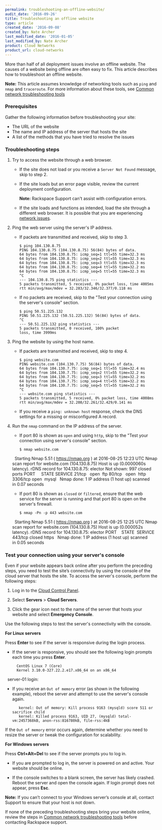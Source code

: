```yaml
---
permalink: troubleshooting-an-offline-website/
audit_date: '2016-09-26'
title: Troubleshooting an offline website
type: article
created_date: '2016-09-08'
created_by: Nate Archer
last_modified_date: '2016-01-05'
last_modified_by: Nate Archer
product: Cloud Networks
product_url: cloud-networks
---
```


More than half of all deployment issues involve an offline website. The causes of a website being offline are often easy to fix. This article describes how to troubleshoot an offline website.

**Note:** This article assumes knowledge of networking tools such as `ping` and `nmap` and `traceroute`. For more information about these tools, see [Common network troubleshooting tools](/support/how-to/common-network-troubleshooting-tools/)

### Prerequisites

Gather the following information before troubleshooting your site:

- The URL of the website
- The name and IP address of the server that hosts the site
- A list of the methods that you have tried to resolve the issues

### Troubleshooting steps

1. Try to access the website through a web browser.

    - If the site does not load or you receive a `Server Not Found` message, skip to step 2.

    - If the site loads but an error page visible, review the current deployment configuration.

         **Note:** Rackspace Support can't assist with configuration errors.

    - If the site loads and functions as intended, load the site through a different web browser. It is possible that you are experiencing [network issues](/support/how-to/common-network-troubleshooting-tools/).

2. Ping the web server using the server's IP address.

    - If packets are transmitted and received, skip to step 3.

          $ ping 104.130.8.75
          PING 104.130.8.75 (104.130.8.75) 56(84) bytes of data.
          64 bytes from 104.130.8.75: icmp_seq=1 ttl=55 time=32.3 ms
          64 bytes from 104.130.8.75: icmp_seq=2 ttl=55 time=32.3 ms
          64 bytes from 104.130.8.75: icmp_seq=3 ttl=55 time=32.3 ms
          64 bytes from 104.130.8.75: icmp_seq=4 ttl=55 time=32.2 ms
          64 bytes from 104.130.8.75: icmp_seq=5 ttl=55 time=32.3 ms
          ^C
          --- 104.130.8.75 ping statistics ---
          5 packets transmitted, 5 received, 0% packet loss, time 4005ms
          rtt min/avg/max/mdev = 32.283/32.346/32.377/0.118 ms

    - If no packets are received, skip to the "Test your connection using the server's console" section.  

          $ ping 50.51.225.132
          PING 50.51.225.132 (50.51.225.132) 56(84) bytes of data.
          ^C
          --- 50.51.225.132 ping statistics ---
          5 packets transmitted, 0 received, 100% packet loss, time 3999ms

3. Ping the website by using the host name.

    - If packets are transmitted and received, skip to step 4.

          $ ping website.com
          PING website.com (104.130.7.75) 56(84) bytes of data.
          64 bytes from 104.130.7.75: icmp_seq=1 ttl=55 time=32.4 ms
          64 bytes from 104.130.7.75: icmp_seq=2 ttl=55 time=32.2 ms
          64 bytes from 104.130.7.75: icmp_seq=3 ttl=55 time=32.2 ms
          64 bytes from 104.130.7.75: icmp_seq=4 ttl=55 time=32.2 ms
          64 bytes from 104.130.7.75: icmp_seq=5 ttl=55 time=32.2 ms
          ^C
          --- website.com ping statistics ---
          5 packets transmitted, 5 received, 0% packet loss, time 4008ms
          rtt min/avg/max/mdev = 32.208/32.261/32.429/0.141 ms

    - If you receive a `ping: unknown host` response, check the DNS settings for a missing or misconfigured A record.

4. Run the `nmap` command on the IP address of the server.

    - If port 80 is shown as `open` and using `http`, skip to the "Test your connection using server's console" section.

          $ nmap website.com
     
           Starting Nmap 5.51 ( https://nmap.org ) at 2016-08-25 12:23 UTC
           Nmap scan report for website.com (104.130.8.75)
           Host is up (0.0000060s latency).
           rDNS record for 104.130.8.75: elector
           Not shown: 997 closed ports
           PORT     STATE SERVICE
           21/tcp   open  ftp
           80/tcp   open  http
           3306/tcp open  mysql
     
          Nmap done: 1 IP address (1 host up) scanned in 0.07 seconds

    - If port 80 is shown as `closed` or `filtered`, ensure that the web service for the server is running and that port 80 is open on the server's firewall.

          $ nmap -Pn -p 443 website.com
     
            Starting Nmap 5.51 ( https://nmap.org ) at 2016-08-25 12:25 UTC
            Nmap scan report for website.com (104.130.8.75)
            Host is up (0.000052s latency).
            rDNS record for 104.130.8.75: elector
            PORT    STATE  SERVICE
            443/tcp closed https
     
            Nmap done: 1 IP address (1 host up) scanned in 0.05 seconds

### Test your connection using your server's console

Even if your website appears back online after you perform the preceding steps, you need to test the site’s connectivity by using the console of the cloud server that hosts the site. To access the server's console, perform the following steps:

1. Log in to the [Cloud Control Panel](https://mycloud.rackspace.com/).

2. Select **Servers** > **Cloud Servers**.

3. Click the gear icon next to the name of the server that hosts your website and select **Emergency Console**.

Use the following steps to test the server's connectivity with the console.

**For Linux servers**

Press **Enter** to see if the server is responsive during the login process.

- If the server is responsive, you should see the following login prompts each time you press **Enter**.

        CentOS Linux 7 (Core)
        Kernel 3.10.0-327.22.2.e17.x86_64 on an x86_64
 
        server-01 login:
 

- If you receive an `Out of memory` error (as shown in the following example), reboot the server and attempt to use the server's console again.

         kernel: Out of memory: Kill process 9163 (mysqld) score 511 or sacrifice child
         kernel: Killed process 9163, UID 27, (mysqld) total-vm:2457368kB, anon-rss:816780kB, file-rss:4kB

 If the `Out of memory` error occurs again, determine whether you need to resize the server or tweak the configuration for scalability.

**For Windows servers**

Press **Ctrl+Alt+Del** to see if the server prompts you to log in.

- If you are prompted to log in, the server is powered on and active. Your website should be online.

- If the console switches to a blank screen, the server has likely crashed. Reboot the server and open the console again. If login prompt does not appear, press **Esc**.

**Note:** If you can’t connect to your Windows server’s console at all, contact Support to ensure that your host is not down.


If none of the preceding troubleshooting steps bring your website online, review the steps in [Common network troubleshooting tools](/support/how-to/common-network-troubleshooting-tools/) before contacting Rackspace support.
